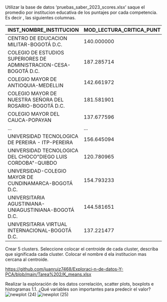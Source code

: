 Utilizar la base de datos ‘pruebas_saber_2023_scores.xlsx’ saque el promedio por institucion educativa de los puntajes por cada competencia. Es decir , las siguientes
columnas.

| INST_NOMBRE_INSTITUCION                                 | MOD_LECTURA_CRITICA_PUNT | MOD_COMPETEN_CIUDADA_PUNT | MOD_INGLES_PUNT | MOD_COMUNI_ESCRITA_PUNT | PUNT_GLOBAL |
|---------------------------------------------------------|---------------------------|----------------------------|-----------------|--------------------------|-------------|
| CENTRO DE EDUCACION MILITAR-BOGOTÁ D.C.                | 140.000000                | 89.000000                  | 172.000000      | 158.000000               | 143.000000  |
| COLEGIO DE ESTUDIOS SUPERIORES DE ADMINISTRACION-CESA-BOGOTÁ D.C. | 187.285714     | 189.571429                | 213.285714      | 174.428571               | 188.142857  |
| COLEGIO MAYOR DE ANTIOQUIA-MEDELLIN                    | 142.661972                | 137.821596                | 145.258216      | 145.328638               | 142.394366  |
| COLEGIO MAYOR DE NUESTRA SEÑORA DEL ROSARIO-BOGOTÁ D.C.| 181.581901                | 181.940435                | 199.011455      | 162.762887               | 178.395189  |
| COLEGIO MAYOR DEL CAUCA-POPAYAN                        | 137.677596                | 128.234973                | 142.546448      | 144.786885               | 137.644809  |
| ...                                                     | ...                       | ...                        | ...             | ...                      | ...         |
| UNIVERSIDAD TECNOLOGICA DE PEREIRA - ITP-PEREIRA       | 156.645094                | 145.832985                | 162.039666      | 145.720251               | 153.371608  |
| UNIVERSIDAD TECNOLOGICA DEL CHOCO"DIEGO LUIS CORDOBA"-QUIBDO | 120.780965           | 107.649283                | 118.887875      | 122.267275               | 116.397653  |
| UNIVERSIDAD-COLEGIO MAYOR DE CUNDINAMARCA-BOGOTÁ D.C. | 154.793233                | 145.127820                | 153.289474      | 146.759398               | 150.387218  |
| UNIVERSITARIA AGUSTINIANA- UNIAGUSTINIANA-BOGOTÁ D.C.  | 144.581651                | 131.590826                | 154.227523      | 141.267890               | 142.963303  |
| UNIVERSITARIA VIRTUAL INTERNACIONAL-BOGOTÁ D.C.        | 137.221477                | 128.932886                | 147.107383      | 142.281879               | 137.147651  |
  
  Crear 5 clusters. Seleccione colocar el centroide de cada cluster, describa que significada cada cluster. Colocar el nombre d ela institucion mas     cercana al centroide.

https://github.com/juanruiz7468/Exploraci-n-de-datos-Y-PCA/blob/main/Tarea%202/K_means.xlsx

Realizar la exploración de los datos correlación, scatter plots, boxplots e histogramas
  1.1. ¿Qué variables son importantes para predecir el valor?
        ![newplot (24)](https://github.com/juanruiz7468/Exploraci-n-de-datos-Y-PCA/assets/126533316/4b5fee05-6b49-4c3d-a171-8dee5bc0469e)
        ![newplot (25)](https://github.com/juanruiz7468/Exploraci-n-de-datos-Y-PCA/assets/126533316/6f24c740-c6c4-4191-8022-d9b7bf6722c9)


        

